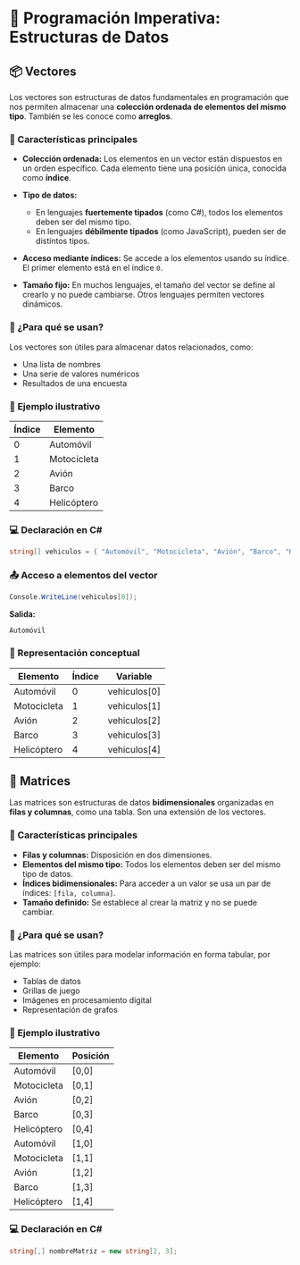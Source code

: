 # 🔸 Programación Imperativa: Estructuras de Datos

## 📦 Vectores

Los vectores son estructuras de datos fundamentales en programación que nos permiten almacenar una **colección ordenada de elementos del mismo tipo**. También se les conoce como **arreglos**.

### 🧩 Características principales

- **Colección ordenada:** Los elementos en un vector están dispuestos en un orden específico. Cada elemento tiene una posición única, conocida como **índice**.
- **Tipo de datos:**

  - En lenguajes **fuertemente tipados** (como C#), todos los elementos deben ser del mismo tipo.
  - En lenguajes **débilmente tipados** (como JavaScript), pueden ser de distintos tipos.

- **Acceso mediante índices:** Se accede a los elementos usando su índice. El primer elemento está en el índice `0`.
- **Tamaño fijo:** En muchos lenguajes, el tamaño del vector se define al crearlo y no puede cambiarse. Otros lenguajes permiten vectores dinámicos.

### 🎯 ¿Para qué se usan?

Los vectores son útiles para almacenar datos relacionados, como:

- Una lista de nombres
- Una serie de valores numéricos
- Resultados de una encuesta

### 🧾 Ejemplo ilustrativo

| Índice | Elemento    |
| ------ | ----------- |
| 0      | Automóvil   |
| 1      | Motocicleta |
| 2      | Avión       |
| 3      | Barco       |
| 4      | Helicóptero |

### 💻 Declaración en C\#

```csharp
string[] vehiculos = { "Automóvil", "Motocicleta", "Avión", "Barco", "Helicóptero" };
```

### 📤 Acceso a elementos del vector

```csharp
Console.WriteLine(vehiculos[0]);
```

**Salida:**

```
Automóvil
```

### 🧠 Representación conceptual

| Elemento    | Índice | Variable      |
| ----------- | ------ | ------------- |
| Automóvil   | 0      | vehiculos\[0] |
| Motocicleta | 1      | vehiculos\[1] |
| Avión       | 2      | vehiculos\[2] |
| Barco       | 3      | vehiculos\[3] |
| Helicóptero | 4      | vehiculos\[4] |

## 🧮 Matrices

Las matrices son estructuras de datos **bidimensionales** organizadas en **filas y columnas**, como una tabla. Son una extensión de los vectores.

### 🧩 Características principales

- **Filas y columnas:** Disposición en dos dimensiones.
- **Elementos del mismo tipo:** Todos los elementos deben ser del mismo tipo de datos.
- **Índices bidimensionales:** Para acceder a un valor se usa un par de índices: `[fila, columna]`.
- **Tamaño definido:** Se establece al crear la matriz y no se puede cambiar.

### 🎯 ¿Para qué se usan?

Las matrices son útiles para modelar información en forma tabular, por ejemplo:

- Tablas de datos
- Grillas de juego
- Imágenes en procesamiento digital
- Representación de grafos

### 🧾 Ejemplo ilustrativo

| Elemento    | Posición |
| ----------- | -------- |
| Automóvil   | \[0,0]   |
| Motocicleta | \[0,1]   |
| Avión       | \[0,2]   |
| Barco       | \[0,3]   |
| Helicóptero | \[0,4]   |
| Automóvil   | \[1,0]   |
| Motocicleta | \[1,1]   |
| Avión       | \[1,2]   |
| Barco       | \[1,3]   |
| Helicóptero | \[1,4]   |

### 💻 Declaración en C\#

```csharp
string[,] nombreMatriz = new string[2, 3];
```
